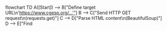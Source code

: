 flowchart TD
    A([Start]) --> B["Define target URL\n'https://www.cgesp.org/...'"]
    B --> C["Send HTTP GET request\n(requests.get)"]
    C --> D["Parse HTML content\n(BeautifulSoup)"]
    D --> E["Find <style> tag and\nextract CSS text"]
    E --> F["Use regex to search for\n.condTempo class background image"]
    
    F --> G{Regex found\na match?}
    
    G -->|Yes| H["Extract image URL\n(match.group(1))"]
    H --> I["Combine base URL + image path\n(urljoin)"]
    I --> J["Return final image URL"]
    
    G -->|No| K["Return None"]
    
    J --> L["In __main__:\nPrint final URL"]
    K --> L
    L --> M([End])
    
    style A fill:#2ecc71,stroke:#27ae60
    style M fill:#e74c3c,stroke:#c0392b
    style B,C,D,E,F,H,I,J,K fill:#3498db,stroke:#2980b9
    style G fill:#f39c12,stroke:#e67e22
